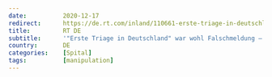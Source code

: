 ```yaml
---
date:          2020-12-17
redirect:      https://de.rt.com/inland/110661-erste-triage-in-deutschland-war-falschmeldung-klinikum-dementiert/
title:         RT DE
subtitle:      '"Erste Triage in Deutschland" war wohl Falschmeldung – Klinikumssprecherin dementiert Medienberichte'
country:       DE
categories:    [Spital]
tags:          [manipulation]
---
```

